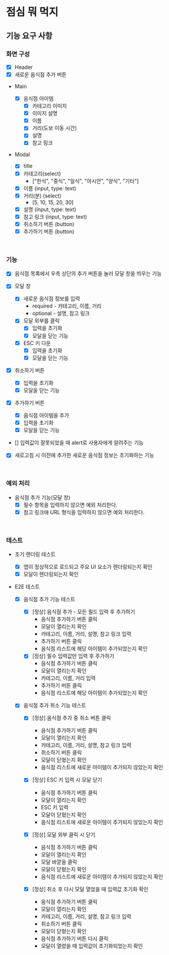 # 점심 뭐 먹지

## 기능 요구 사항

### 화면 구성

- [x] Header
- [x] 새로운 음식점 추가 버튼
- Main

  - [x] 음식점 아이템
    - [x] 카테고리 이미지
    - [x] 이미지 설명
    - [x] 이름
    - [x] 거리(도보 이동 시간)
    - [x] 설명
    - [x] 참고 링크

- Modal
  - [x] title
  - [x] 카테고리(select)
    - ["한식", "중식", "일식", "아시안", "양식", "기타"]
  - [x] 이름 (input, type: text)
  - [x] 거리(분) (select)
    - [5, 10, 15, 20, 30]
  - [x] 설명 (input, type: text)
  - [x] 참고 링크 (input, type: text)
  - [x] 취소하기 버튼 (button)
  - [x] 추가하기 버튼 (button)

<br>

### 기능

- [x] 음식점 목록에서 우측 상단의 추가 버튼을 눌러 모달 창을 띄우는 기능

- [x] 모달 창

  - [x] 새로운 음식점 정보를 입력
    - required - 카테고리, 이름, 거리
    - optional - 설명, 참고 링크
  - [x] 모달 외부를 클릭
    - [x] 입력을 초기화
    - [x] 모달을 닫는 기능
  - [x] ESC 키 다운
    - [x] 입력을 초기화
    - [x] 모달을 닫는 기능

- [x] 취소하기 버튼

  - [x] 입력을 초기화
  - [x] 모달을 닫는 기능

- [x] 추가하기 버튼

  - [x] 음식점 아이템을 추가
  - [x] 입력을 초기화
  - [x] 모달을 닫는 기능

- [] 입력값이 잘못되었을 때 alert로 사용자에게 알려주는 기능
- [x] 새로고침 시 이전에 추가한 새로운 음식점 정보는 초기화하는 기능

<br>

### 예외 처리

- 음식점 추가 기능(모달 창)
  - [x] 필수 항목을 입력하지 않으면 예외 처리한다.
  - [x] 참고 링크에 URL 형식을 입력하지 않으면 예외 처리한다.

<br>

### 테스트

- 초기 렌더링 테스트

  - [x] 앱이 정상적으로 로드되고 주요 UI 요소가 렌더링되는지 확인
  - [x] 모달이 렌더링되는지 확인

- E2E 테스트

  - [x] 음식점 추가 기능 테스트

    - [x] [정상] 음식점 추가 - 모든 필드 입력 후 추가하기
      - 음식점 추가하기 버튼 클릭
      - 모달이 열리는지 확인
      - 카테고리, 이름, 거리, 설명, 참고 링크 입력
      - 추가하기 버튼 클릭
      - 음식점 리스트에 해당 아이템이 추가되었는지 확인
    - [x] [정상] 필수 입력값만 입력 후 추가하기
      - 음식점 추가하기 버튼 클릭
      - 모달이 열리는지 확인
      - 카테고리, 이름, 거리 입력
      - 추가하기 버튼 클릭
      - 음식점 리스트에 해당 아이템이 추가되었는지 확인

  - [x] 음식점 추가 취소 기능 테스트

    - [x] [정상] 음식점 추가 중 취소 버튼 클릭

      - 음식점 추가하기 버튼 클릭
      - 모달이 열리는지 확인
      - 카테고리, 이름, 거리, 설명, 참고 링크 입력
      - 취소하기 버튼 클릭
      - 모달이 닫혔는지 확인
      - 음식점 리스트에 새로운 아이템이 추가되지 않았는지 확인

    - [x] [정상] ESC 키 입력 시 모달 닫기

      - 음식점 추가하기 버튼 클릭
      - 모달이 열리는지 확인
      - ESC 키 입력
      - 모달이 닫혔는지 확인
      - 음식점 리스트에 새로운 아이템이 추가되지 않았는지 확인

    - [x] [정상] 모달 외부 클릭 시 닫기

      - 음식점 추가하기 버튼 클릭
      - 모달이 열리는지 확인
      - 모달 바깥을 클릭
      - 모달이 닫혔는지 확인
      - 음식점 리스트에 새로운 아이템이 추가되지 않았는지 확인

    - [x] [정상] 취소 후 다시 모달 열었을 때 입력값 초기화 확인
      - 음식점 추가하기 버튼 클릭
      - 모달이 열리는지 확인
      - 카테고리, 이름, 거리, 설명, 참고 링크 입력
      - 취소하기 버튼 클릭
      - 모달이 닫혔는지 확인
      - 음식점 추가하기 버튼 다시 클릭
      - 모달이 열렸을 때 입력값이 초기화되었는지 확인
